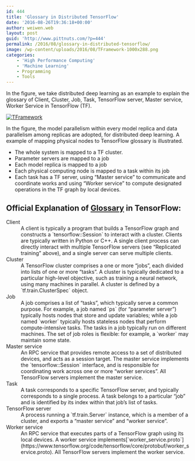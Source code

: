 ```yaml
---
id: 444
title: 'Glossary in Distributed TensorFlow'
date: '2016-08-26T19:36:18+00:00'
author: weiwen.web
layout: post
guid: 'http://www.pittnuts.com/?p=444'
permalink: /2016/08/glossary-in-distributed-tensorflow/
image: /wp-content/uploads/2016/08/TFramework-1000x288.png
categories:
    - 'High Performance Computing'
    - 'Machine Learning'
    - Programming
    - Tools
---
```


In the figure, we take distributed deep learning as an example to explain the glossary of Client, Cluster, Job, Task, TensorFlow server, Master service, Worker Service in TensorFlow (TF).

[![TFramework](http://www.pittnuts.com/wp-content/uploads/2016/08/TFramework.png)](http://www.pittnuts.com/wp-content/uploads/2016/08/TFramework.png)

In the figure, the model parallelism within every model replica and data parallelism among replicas are adopted, for distributed deep learning. A example of mapping physical nodes to TensorFlow glossary is illustrated.

- The whole system is mapped to a TF cluster.
- Parameter servers are mapped to a job
- Each model replica is mapped to a job
- Each physical computing node is mapped to a task within its job
- Each task has a TF server, using “Master service” to communicate and coordinate works and using “Worker service” to compute designated operations in the TF graph by local devices.

## Official Explanation of [Glossary](https://www.tensorflow.org/versions/r0.10/how_tos/distributed/index.html) in TensorFlow:

<dl><dt>Client</dt><dd>A client is typically a program that builds a TensorFlow graph and constructs a `tensorflow::Session` to interact with a cluster. Clients are typically written in Python or C++. A single client process can directly interact with multiple TensorFlow servers (see “Replicated training” above), and a single server can serve multiple clients.</dd><dt>Cluster</dt><dd>A TensorFlow cluster comprises a one or more “jobs”, each divided into lists of one or more “tasks”. A cluster is typically dedicated to a particular high-level objective, such as training a neural network, using many machines in parallel. A cluster is defined by a `tf.train.ClusterSpec` object.</dd><dt>Job</dt><dd>A job comprises a list of “tasks”, which typically serve a common purpose. For example, a job named `ps` (for “parameter server”) typically hosts nodes that store and update variables; while a job named `worker` typically hosts stateless nodes that perform compute-intensive tasks. The tasks in a job typically run on different machines. The set of job roles is flexible: for example, a `worker` may maintain some state.</dd><dt>Master service</dt><dd>An RPC service that provides remote access to a set of distributed devices, and acts as a session target. The master service implements the `tensorflow::Session` interface, and is responsible for coordinating work across one or more “worker services”. All TensorFlow servers implement the master service.</dd><dt>Task</dt><dd>A task corresponds to a specific TensorFlow server, and typically corresponds to a single process. A task belongs to a particular “job” and is identified by its index within that job’s list of tasks.</dd><dt>TensorFlow server</dt><dd>A process running a `tf.train.Server` instance, which is a member of a cluster, and exports a “master service” and “worker service”.</dd><dt>Worker service</dt><dd>An RPC service that executes parts of a TensorFlow graph using its local devices. A worker service implements[`worker_service.proto`](https://www.tensorflow.org/code/tensorflow/core/protobuf/worker_service.proto). All TensorFlow servers implement the worker service.</dd></dl>